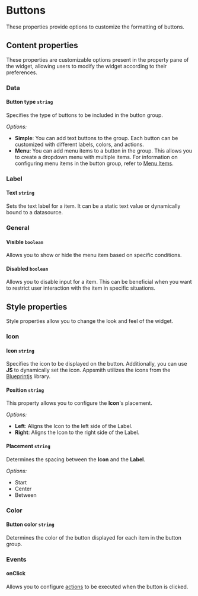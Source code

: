 # Buttons

These properties provide options to customize the formatting of buttons. 

<ZoomImage src="/img/buttons-items.png" alt="Display Buttons" caption="Display Buttons" />

## Content properties

These properties are customizable options present in the property pane of the widget, allowing users to modify the widget according to their preferences.

### Data


#### Button type `string`

 
Specifies the type of buttons to be included in the button group.


*Options:*
* **Simple**: You can add text buttons to the group. Each button can be customized with different labels, colors, and actions.
* **Menu**: You can add menu items to a button in the group. This allows you to create a dropdown menu with multiple items. For information on configuring menu items in the button group, refer to [Menu Items](/reference/widgets/menu/menu-items).



### Label


#### Text `string`

 

Sets the text label for a item. It can be a static text value or dynamically bound to a datasource. 



### General

#### Visible `boolean`

 

Allows you to show or hide the menu item based on specific conditions. 




#### Disabled `boolean`

 

Allows you to disable input for a item. This can be beneficial when you want to restrict user interaction with the item in specific situations.




## Style properties
Style properties allow you to change the look and feel of the widget.

### Icon

#### Icon `string`

 

Specifies the icon to be displayed on the button. Additionally, you can use **JS** to dynamically set the icon. Appsmith utilizes the icons from the [Blueprintjs](https://blueprintjs.com/docs/#icons) library.



#### Position `string`

 

This property allows you to configure the **Icon**'s placement.

*Options:*
* **Left**: Aligns the Icon to the left side of the Label.
* **Right**: Aligns the Icon to the right side of the Label.



#### Placement `string`

 

Determines the spacing between the **Icon** and the **Label**.

*Options:*
* Start
* Center
* Between




### Color

#### Button color `string`

 

Determines the color of the button displayed for each item in the button group. 





### Events

#### onClick

 

Allows you to configure [actions](/reference/framework/global-functions.md) to be executed when the button is clicked. 




